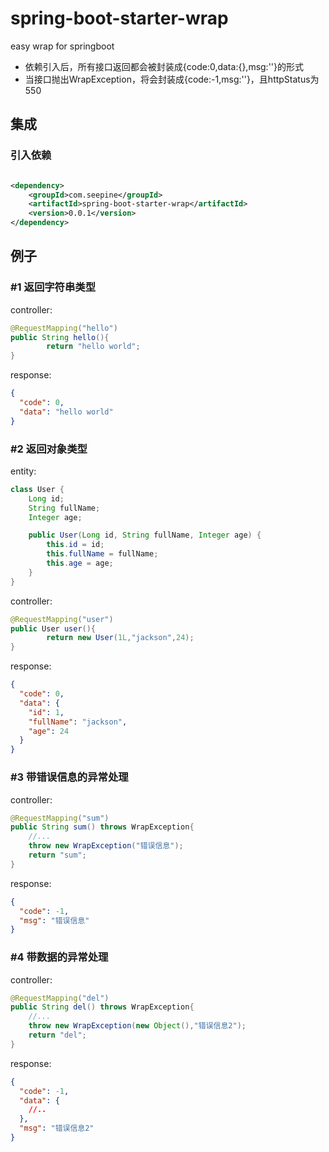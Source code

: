 # spring-boot-starter-wrap
easy wrap for springboot
- 依赖引入后，所有接口返回都会被封装成{code:0,data:{},msg:''}的形式
- 当接口抛出WrapException，将会封装成{code:-1,msg:''}，且httpStatus为550

## 集成

### 引入依赖

```xml

<dependency>
    <groupId>com.seepine</groupId>
    <artifactId>spring-boot-starter-wrap</artifactId>
    <version>0.0.1</version>
</dependency>
```

## 例子

### #1 返回字符串类型

controller:

```java
@RequestMapping("hello")
public String hello(){
        return "hello world";
}
```

response:

```json
{
  "code": 0,
  "data": "hello world"
}
```

### #2 返回对象类型

entity:

```java
class User {
    Long id;
    String fullName;
    Integer age;

    public User(Long id, String fullName, Integer age) {
        this.id = id;
        this.fullName = fullName;
        this.age = age;
    }
}
```

controller:

```java
@RequestMapping("user")
public User user(){
        return new User(1L,"jackson",24);
}
```

response:

```json
{
  "code": 0,
  "data": {
    "id": 1,
    "fullName": "jackson",
    "age": 24
  }
}
```

### #3 带错误信息的异常处理

controller:

```java
@RequestMapping("sum")
public String sum() throws WrapException{
    //...
    throw new WrapException("错误信息");
    return "sum";
}
```

response:

```json
{
  "code": -1,
  "msg": "错误信息"
}
```


### #4 带数据的异常处理

controller:

```java
@RequestMapping("del")
public String del() throws WrapException{
    //...
    throw new WrapException(new Object(),"错误信息2");
    return "del";
}
```

response:

```json
{
  "code": -1,
  "data": {
    //..
  },
  "msg": "错误信息2"
}
```